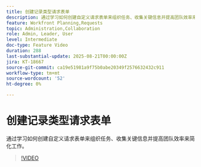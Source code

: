 ```yaml
---
title: 创建记录类型请求表单
description: 通过学习如何创建自定义请求表单来组织任务、收集关键信息并提高团队效率来简化工作。
feature: Workfront Planning,Requests
topic: Administration,Collaboration
role: Admin, Leader, User
level: Intermediate
doc-type: Feature Video
duration: 288
last-substantial-update: 2025-08-21T00:00:00Z
jira: KT-18667
source-git-commit: ca19e51981a9f75b0abe20349f2576632432c911
workflow-type: tm+mt
source-wordcount: '52'
ht-degree: 0%

---
```



# 创建记录类型请求表单

通过学习如何创建自定义请求表单来组织任务、收集关键信息并提高团队效率来简化工作。

>[!VIDEO](https://video.tv.adobe.com/v/3471091/?learn=on&enablevpops&captions=chi_hans)
